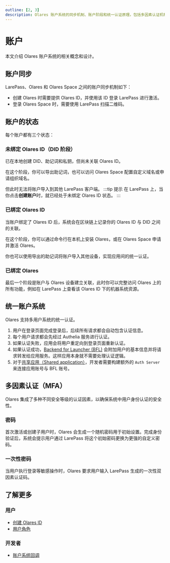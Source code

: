 ```yaml
---
outline: [2, 3]
description: Olares 账户系统的同步机制、账户阶段和统一认证原理。包括多因素认证机制、密码系统及多设备账户同步原理。
---
```


# 账户

本文介绍 Olares 账户系统的相关概念和设计。

## 账户同步

LarePass、Olares 和 Olares Space 之间的账户同步机制如下：

- 创建 Olares 时需要提供 Olares ID，并使用该 ID 登录 LarePass 进行激活。
- 登录 Olares Space 时，需要使用 LarePass 扫描二维码。

## 账户的状态

每个账户都有三个状态：

### 未绑定 Olares ID（DID 阶段）
已在本地创建 DID、助记词和私钥，但尚未关联 Olares ID。

在这个阶段，你可以导出助记词，也可以访问 Olares Space 配置自定义域名或申请组织域名。

但此时无法将账户导入到其他 LarePass 客户端。
:::tip 提示
在 LarePass 上，当你点击**创建账户**时，就已经处于未绑定 Olares ID 状态。
:::
### 已绑定 Olares ID
当账户绑定了 Olares ID 后，系统会在区块链上记录你的 Olares ID 与 DID 之间的关联。

在这个阶段，你可以通过命令行在本机上安装 Olares，或在 Olares Space 申请并激活 Olares。

你也可以使用导出的助记词将账户导入其他设备，实现应用间的统一认证。

### 已绑定 Olares
最后一个阶段是账户与 Olares 设备建立关联，此时你可以完整访问 Olares 上的所有功能，例如在 LarePass 上查看该 Olares ID 下的机器系统资源。

## 统一账户系统

Olares 支持多用户系统的统一认证。

1. 用户在登录页面完成登录后，后续所有请求都会自动包含认证信息。
2. 每个用户请求都会先经过 Authelia 服务进行认证。
3. 如果认证失败，应用会将用户重定向到登录页面重新认证。
4. 如果认证成功，[Backend for Launcher (BFL)](https://github.com/beclab/bfl) 会附加用户的基本信息并将请求转发给应用服务。这样应用本身就不需要处理认证逻辑。
5. 对于[共享应用（Shared application）](application.md#共享应用)，开发者需要构建额外的 `Auth Server` 来连接应用账号与 BFL 账号。

## 多因素认证（MFA）

Olares 集成了多种不同安全等级的认证因素，以确保系统中用户身份认证的安全性。

### 密码

首次激活或创建子用户时，Olares 会生成一个随机密码用于初始设置。完成身份验证后，系统会提示用户通过 LarePass 将这个初始密码更换为更强的自定义密码。

### 一次性密码

当用户执行登录等敏感操作时，Olares 要求用户输入 LarePass 生成的一次性双因素认证码。

## 了解更多

### 用户

- [创建 Olares ID](../../manual/get-started/create-olares-id.md)
- [用户角色](../../manual/olares/settings/roles-permissions.md)

### 开发者

- [账户系统回调](../develop/advanced/account.md)
